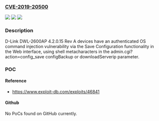 ### [CVE-2019-20500](https://cve.mitre.org/cgi-bin/cvename.cgi?name=CVE-2019-20500)
![](https://img.shields.io/static/v1?label=Product&message=n%2Fa&color=blue)
![](https://img.shields.io/static/v1?label=Version&message=n%2Fa&color=blue)
![](https://img.shields.io/static/v1?label=Vulnerability&message=n%2Fa&color=brighgreen)

### Description

D-Link DWL-2600AP 4.2.0.15 Rev A devices have an authenticated OS command injection vulnerability via the Save Configuration functionality in the Web interface, using shell metacharacters in the admin.cgi?action=config_save configBackup or downloadServerip parameter.

### POC

#### Reference
- https://www.exploit-db.com/exploits/46841

#### Github
No PoCs found on GitHub currently.

